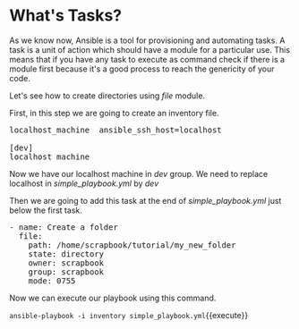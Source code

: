 # What's Tasks?
As we know now, Ansible is a tool for provisioning and automating tasks. A task is a unit of action which should have a module for a particular use. This means that if you have any task to execute as command check if there is a module first because it's a good process to reach the genericity of your code.

Let's see how to create directories using *file* module.

First, in this step we are going to create an inventory file.

<pre class="file" data-target="clipboard">
localhost_machine  ansible_ssh_host=localhost

[dev]
localhost_machine
</pre>

Now we have our localhost machine in *dev* group. We need to replace localhost in *simple_playbook.yml* by *dev*

Then we are going to add this task at the end of *simple_playbook.yml* just below the first task.

<pre class="file" data-target="clipboard">
- name: Create a folder
  file:
    path: /home/scrapbook/tutorial/my_new_folder
    state: directory
    owner: scrapbook
    group: scrapbook
    mode: 0755    
</pre>

Now we can execute our playbook using this command.

`ansible-playbook -i inventory simple_playbook.yml`{{execute}}

